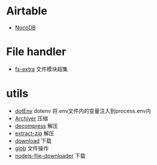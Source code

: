 # Airtable

+ [NocoDB](https://github.com/nocodb/nocodb)

# File handler

+ [fs-extra](https://www.npmjs.com/package/fs-extra) 文件模块超集

# utils

+ [dotEnv](https://github.com/) dotenv 将.env文件内的变量注入到process.env内
+ [Archiver](https://www.npmjs.com/package/decompress) 压缩
+ [decompress](https://www.npmjs.com/package/decompress) 解压
+ [extract-zip](https://www.npmjs.com/package/decompress) 解压
+ [download](https://www.npmjs.com/package/download) 下载
+ [glob](https://www.npmjs.com/package/download) 文件操作
+ [nodejs-file-downloader](https://www.npmjs.com/package/nodejs-file-downloader) 下载

